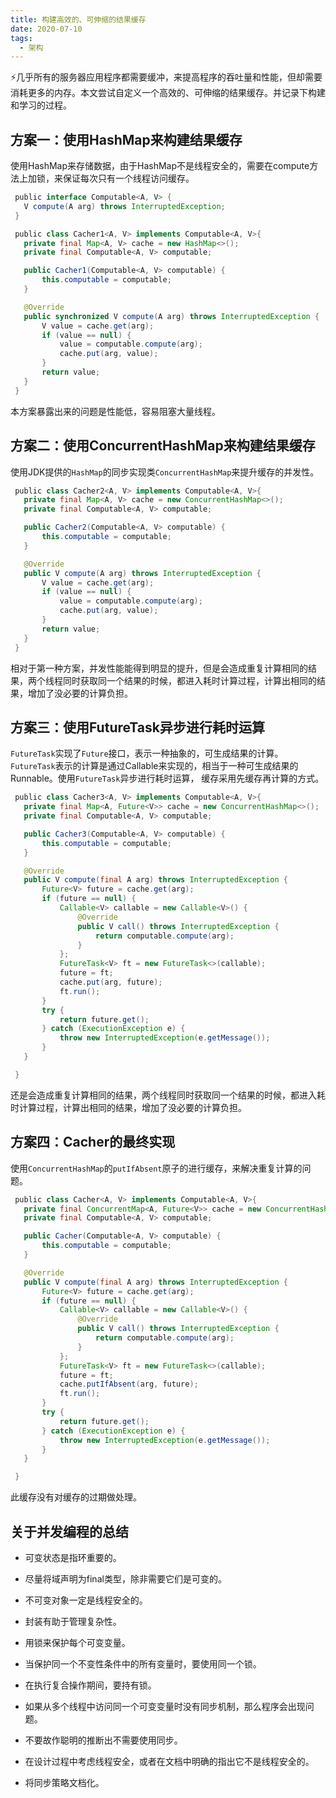 ```yaml
---
title: 构建高效的、可伸缩的结果缓存
date: 2020-07-10
tags:
  - 架构
---
```


⚡️几乎所有的服务器应用程序都需要缓冲，来提高程序的吞吐量和性能，但却需要消耗更多的内存。本文尝试自定义一个高效的、可伸缩的结果缓存。并记录下构建和学习的过程。

## 方案一：使用HashMap来构建结果缓存

使用HashMap来存储数据，由于HashMap不是线程安全的，需要在compute方法上加锁，来保证每次只有一个线程访问缓存。

 ```java
  public interface Computable<A, V> {
    V compute(A arg) throws InterruptedException;
  }
```

 ```java
  public class Cacher1<A, V> implements Computable<A, V>{
    private final Map<A, V> cache = new HashMap<>();
    private final Computable<A, V> computable;
 
    public Cacher1(Computable<A, V> computable) {
        this.computable = computable;
    }
 
    @Override
    public synchronized V compute(A arg) throws InterruptedException {
        V value = cache.get(arg);
        if (value == null) {
            value = computable.compute(arg);
            cache.put(arg, value);
        }
        return value;
    }
  }
```

本方案暴露出来的问题是性能低，容易阻塞大量线程。

## 方案二：使用ConcurrentHashMap来构建结果缓存

使用JDK提供的`HashMap`的同步实现类`ConcurrentHashMap`来提升缓存的并发性。

 ```java
  public class Cacher2<A, V> implements Computable<A, V>{
    private final Map<A, V> cache = new ConcurrentHashMap<>();
    private final Computable<A, V> computable;
 
    public Cacher2(Computable<A, V> computable) {
        this.computable = computable;
    }
 
    @Override
    public V compute(A arg) throws InterruptedException {
        V value = cache.get(arg);
        if (value == null) {
            value = computable.compute(arg);
            cache.put(arg, value);
        }
        return value;
    }
  }
```

相对于第一种方案，并发性能能得到明显的提升，但是会造成重复计算相同的结果，两个线程同时获取同一个结果的时候，都进入耗时计算过程，计算出相同的结果，增加了没必要的计算负担。

## 方案三：使用FutureTask异步进行耗时运算

`FutureTask`实现了`Future`接口，表示一种抽象的，可生成结果的计算。`FutureTask`表示的计算是通过Callable来实现的，相当于一种可生成结果的Runnable。使用`FutureTask`异步进行耗时运算， 缓存采用先缓存再计算的方式。

 ```java
  public class Cacher3<A, V> implements Computable<A, V>{
    private final Map<A, Future<V>> cache = new ConcurrentHashMap<>();
    private final Computable<A, V> computable;
 
    public Cacher3(Computable<A, V> computable) {
        this.computable = computable;
    }
 
    @Override
    public V compute(final A arg) throws InterruptedException {
        Future<V> future = cache.get(arg);
        if (future == null) {
            Callable<V> callable = new Callable<V>() {
                @Override
                public V call() throws InterruptedException {
                    return computable.compute(arg);
                }
            };
            FutureTask<V> ft = new FutureTask<>(callable);
            future = ft;
            cache.put(arg, future);
            ft.run();
        }
        try {
            return future.get();
        } catch (ExecutionException e) {
            throw new InterruptedException(e.getMessage());
        }
    }
 
  }
```

还是会造成重复计算相同的结果，两个线程同时获取同一个结果的时候，都进入耗时计算过程，计算出相同的结果，增加了没必要的计算负担。

## 方案四：Cacher的最终实现

使用`ConcurrentHashMap`的`putIfAbsent`原子的进行缓存，来解决重复计算的问题。

 ```java
  public class Cacher<A, V> implements Computable<A, V>{
    private final ConcurrentMap<A, Future<V>> cache = new ConcurrentHashMap<>();
    private final Computable<A, V> computable;
 
    public Cacher(Computable<A, V> computable) {
        this.computable = computable;
    }
 
    @Override
    public V compute(final A arg) throws InterruptedException {
        Future<V> future = cache.get(arg);
        if (future == null) {
            Callable<V> callable = new Callable<V>() {
                @Override
                public V call() throws InterruptedException {
                    return computable.compute(arg);
                }
            };
            FutureTask<V> ft = new FutureTask<>(callable);
            future = ft;
            cache.putIfAbsent(arg, future);
            ft.run();
        }
        try {
            return future.get();
        } catch (ExecutionException e) {
            throw new InterruptedException(e.getMessage());
        }
    }
 
  }
```

此缓存没有对缓存的过期做处理。

## 关于并发编程的总结

- 可变状态是指环重要的。

- 尽量将域声明为final类型，除非需要它们是可变的。

- 不可变对象一定是线程安全的。

- 封装有助于管理复杂性。

- 用锁来保护每个可变变量。

- 当保护同一个不变性条件中的所有变量时，要使用同一个锁。

- 在执行复合操作期间，要持有锁。

- 如果从多个线程中访问同一个可变变量时没有同步机制，那么程序会出现问题。

- 不要故作聪明的推断出不需要使用同步。

- 在设计过程中考虑线程安全，或者在文档中明确的指出它不是线程安全的。

- 将同步策略文档化。

